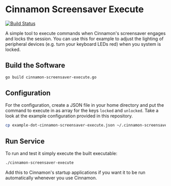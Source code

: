 Cinnamon Screensaver Execute
============================

[![Build Status](https://travis-ci.com/lkiesow/cinnamon-screensaver-execute.svg?branch=master)
](https://travis-ci.com/lkiesow/cinnamon-screensaver-execute)


A simple tool to execute commands when Cinnamon's screensaver engages and locks
the session. You can use this for example to adjust the lighting of peripheral
devices (e.g. turn your keyboard LEDs red) when you system is locked.


Build the Software
------------------

```sh
go build cinnamon-screensaver-execute.go
```


Configuration
-------------

For the configuration, create a JSON file in your home directory and put the
command to execute in as array for the keys `locked` and `unlocked`. Take a
look at the example configuration provided in this repository.

```sh
cp example-dot-cinnamon-screensaver-execute.json ~/.cinnamon-screensaver-execute.json
```


Run Service
-----------

To run and test it simply execute the built executable:

```sh
./cinnamon-screensaver-execute
```

Add this to Cinnamon's startup applications if you want it to be run
automatically whenever you use Cinnamon.
